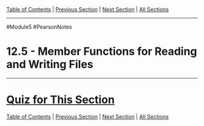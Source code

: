 [Table of Contents](/README.md) | [Previous Section](12.4%20-%20More%20Detailed%20Error%20Testing.md) | [Next Section](12.6%20-%20Focus%20on%20Software%20Engineering%20-%20Working%20with%20Multiple%20Files.md) | [All Sections](/Module%205/Pearson%20Notes/)
***
#Module5 #PearsonNotes 
# 12.5 - Member Functions for Reading and Writing Files
***
# [Quiz for This Section](!%20Unit%2012%20Answers.md#Quiz-12-5)
[Table of Contents](/README.md) | [Previous Section](12.4%20-%20More%20Detailed%20Error%20Testing.md) | [Next Section](12.6%20-%20Focus%20on%20Software%20Engineering%20-%20Working%20with%20Multiple%20Files.md) | [All Sections](/Module%205/Pearson%20Notes/)